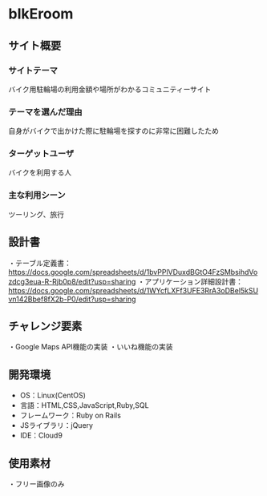 # bIkEroom

## サイト概要
### サイトテーマ
バイク用駐輪場の利用金額や場所がわかるコミュニティーサイト

### テーマを選んだ理由
自身がバイクで出かけた際に駐輪場を探すのに非常に困難したため

### ターゲットユーザ
バイクを利用する人

### 主な利用シーン
ツーリング、旅行


## 設計書
・テーブル定義書：https://docs.google.com/spreadsheets/d/1bvPPlVDuxdBGtO4FzSMbsihdVozdcg3eua-R-Rjb0p8/edit?usp=sharing
・アプリケーション詳細設計書：https://docs.google.com/spreadsheets/d/1WYcfLXFf3UFE3RrA3oDBel5kSUvn142Bbef8fX2b-P0/edit?usp=sharing


## チャレンジ要素
・Google Maps API機能の実装
・いいね機能の実装


## 開発環境
- OS：Linux(CentOS)
- 言語：HTML,CSS,JavaScript,Ruby,SQL
- フレームワーク：Ruby on Rails
- JSライブラリ：jQuery
- IDE：Cloud9

## 使用素材
・フリー画像のみ